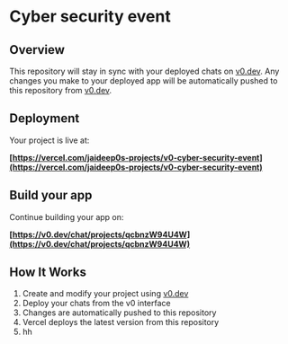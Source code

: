 # Cyber security event

## Overview

This repository will stay in sync with your deployed chats on [v0.dev](https://v0.dev).
Any changes you make to your deployed app will be automatically pushed to this repository from [v0.dev](https://v0.dev).

## Deployment

Your project is live at:

**[https://vercel.com/jaideep0s-projects/v0-cyber-security-event](https://vercel.com/jaideep0s-projects/v0-cyber-security-event)**

## Build your app

Continue building your app on:

**[https://v0.dev/chat/projects/qcbnzW94U4W](https://v0.dev/chat/projects/qcbnzW94U4W)**

## How It Works

1. Create and modify your project using [v0.dev](https://v0.dev)
2. Deploy your chats from the v0 interface
3. Changes are automatically pushed to this repository
4. Vercel deploys the latest version from this repository
5. hh
